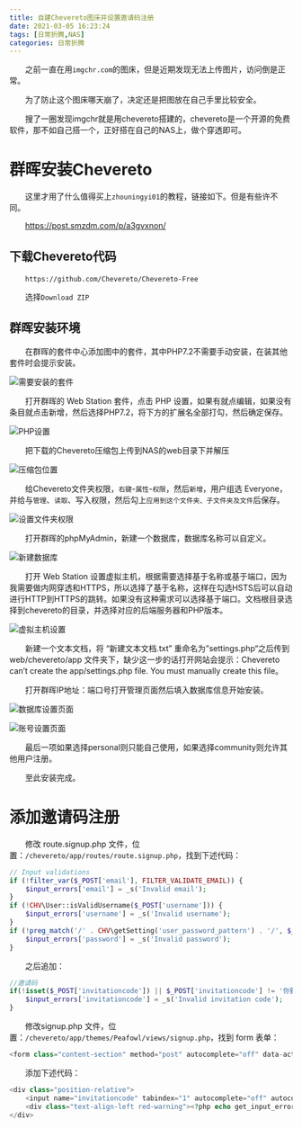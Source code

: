 ```yaml
---
title: 自建Chevereto图床并设置邀请码注册
date: 2021-03-05 16:23:24
tags: [日常折腾,NAS]
categories: 日常折腾
---
```

&emsp;&emsp;之前一直在用`imgchr.com`的图床，但是近期发现无法上传图片，访问倒是正常。

&emsp;&emsp;为了防止这个图床哪天崩了，决定还是把图放在自己手里比较安全。

&emsp;&emsp;搜了一圈发现imgchr就是用chevereto搭建的，chevereto是一个开源的免费软件，那不如自己搭一个，正好搭在自己的NAS上，做个穿透即可。

# 群晖安装Chevereto

&emsp;&emsp;这里才用了什么值得买上`zhouningyi01`的教程，链接如下。但是有些许不同。

&emsp;&emsp;https://post.smzdm.com/p/a3gvxnon/

## 下载Chevereto代码

&emsp;&emsp;`https://github.com/Chevereto/Chevereto-Free`

&emsp;&emsp;选择`Download ZIP` 

## 群晖安装环境

&emsp;&emsp;在群晖的套件中心添加图中的套件，其中PHP7.2不需要手动安装，在装其他套件时会提示安装。

![需要安装的套件](https://pic.lufer.cc:8089/images/2021/03/18/image.png)

&emsp;&emsp;打开群晖的 Web Station 套件，点击 PHP 设置，如果有就点编辑，如果没有条目就点击新增，然后选择PHP7.2，将下方的扩展名全部打勾，然后确定保存。

![PHP设置](https://pic.lufer.cc:8089/images/2021/03/18/imagedf94afbd0485e69b.png)

&emsp;&emsp;把下载的Chevereto压缩包上传到NAS的web目录下并解压

![压缩包位置](https://pic.lufer.cc:8089/images/2021/03/18/image845322cb34e029fb.png)

&emsp;&emsp;给Chevereto文件夹权限，`右键`-`属性`-`权限`，然后`新增`，用户组选 Everyone，并给与`管理`、`读取`、写入权限，然后勾上`应用到这个文件夹、子文件夹及文件`后保存。

![设置文件夹权限](https://pic.lufer.cc:8089/images/2021/03/18/imagee8df02581df4b562.png)

&emsp;&emsp;打开群晖的phpMyAdmin，新建一个数据库，数据库名称可以自定义。

![新建数据库](https://pic.lufer.cc:8089/images/2021/03/18/imagea673e78b93413800.png)

&emsp;&emsp;打开 Web Station 设置虚拟主机，根据需要选择基于名称或基于端口，因为我需要做内网穿透和HTTPS，所以选择了基于名称，这样在勾选HSTS后可以自动进行HTTP到HTTPS的跳转。如果没有这种需求可以选择基于端口。文档根目录选择到chevereto的目录，并选择对应的后端服务器和PHP版本。

![虚拟主机设置](https://pic.lufer.cc:8089/images/2021/03/18/image5288464eb709dbca.png)

&emsp;&emsp;新建一个文本文档，将 “新建文本文档.txt” 重命名为”settings.php“之后传到 web/chevereto/app 文件夹下，缺少这一步的话打开网站会提示：Chevereto can’t create the app/settings.php file. You must manually create this file。

&emsp;&emsp;打开群晖IP地址：端口号打开管理页面然后填入数据库信息开始安装。

![数据库设置页面](https://pic.lufer.cc:8089/images/2021/03/18/imagecb5982205d6cd52b.png)

![账号设置页面](https://pic.lufer.cc:8089/images/2021/03/18/imagefd8aef9aa9183daa.png)

&emsp;&emsp;最后一项如果选择personal则只能自己使用，如果选择community则允许其他用户注册。

&emsp;&emsp;至此安装完成。


# 添加邀请码注册
&emsp;&emsp;修改 route.signup.php 文件，位置：`/chevereto/app/routes/route.signup.php`，找到下述代码：
```php
// Input validations
if (!filter_var($_POST['email'], FILTER_VALIDATE_EMAIL)) {
    $input_errors['email'] = _s('Invalid email');
}
if (!CHV\User::isValidUsername($_POST['username'])) {
    $input_errors['username'] = _s('Invalid username');
}
if (!preg_match('/' . CHV\getSetting('user_password_pattern') . '/', $_POST['password'])) {
    $input_errors['password'] = _s('Invalid password');
}
```
&emsp;&emsp;之后追加：
```php
//邀请码
if(!isset($_POST['invitationcode']) || $_POST['invitationcode'] != '你要设置的邀请码') {
    $input_errors['invitationcode'] = _s('Invalid invitation code');
}
```
&emsp;&emsp;修改signup.php 文件，位置：`/chevereto/app/themes/Peafowl/views/signup.php`，找到 form 表单：
```php
<form class="content-section" method="post" autocomplete="off" data-action="validate">
```
&emsp;&emsp;添加下述代码：
```php
<div class="position-relative">
    <input name="invitationcode" tabindex="1" autocomplete="off" autocorrect="off" autocapitalize="off" type="input" placeholder="<?php _se('Invitation code'); ?>" class="input animate" required value="<?php echo get_safe_post()['invitationcode']; ?>">
    <div class="text-align-left red-warning"><?php echo get_input_errors()['invitationcode']; ?></div>
</div>
```